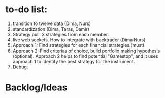 # to-do list:

1. transition to twelve data (Dima, Nurs)
2. standardization (Dima, Taras, Damir)
3. Strategy pull. 3 strategies from each member. 
4. live web sockets. How to integrate with backtrader (Dima Nurs)
5. Approach 1: Find strategies for each financial strategies.(must)
6. Approach 2: Find criterias of choice, build portfolio making hypothesis (optional). Approach 2 helps to find potential "Gamestop", and it uses approach 1 to identify the best strategy for the instrument.
7. Debug. 

# Backlog/Ideas

## 

##
